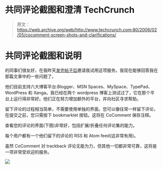 # 共同评论截图和澄清 TechCrunch

> 原文：<https://web.archive.org/web/http://www.techcrunch.com:80/2006/02/05/cocomment-screen-shots-and-clarifications/>

# 共同评论截图和说明

[](https://web.archive.org/web/20221129051337/http://www.cocomment.com/)的同事们很友好，在我昨天[发完帖子后](https://web.archive.org/web/20221129051337/http://www.beta.techcrunch.com/2006/02/04/cocomment-managing-user-blog-comments/)邀请我试用这项服务。我现在能够回答我在那篇文章中的一些问题了。

他们目前支持六大博客平台:Blogger、MSN Spaces、MySpace、TypePad、WordPress 和 Xanga。我已经在两个 wordpress 博客上测试过了，它在那个平台上运行得非常好。他们正在努力增加额外的平台，并向社区寻求帮助。

留下评论的过程相当简单，不需要使用单独的界面。您可以像往常一样留下评论，在提交之前，您只需按下 bookmarklet 按钮。这将在 CoComment 保存注释。

查看您的评论的界面(下图)非常好，包括扩展/折叠任何评论集的能力。

每个用户都有一个他们留下的评论的 RSS 和 Atom feed(这非常有用)。

虽然 CoComment 对 trackback 评论无能为力，但其他一切都非常可靠，这将是一项非常受欢迎的服务。

![](img/20a375ac0bb7b33d34a57a90b3ec073c.png)